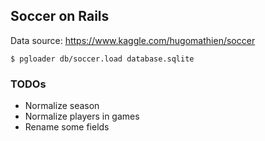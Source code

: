## Soccer on Rails
Data source: https://www.kaggle.com/hugomathien/soccer
```
$ pgloader db/soccer.load database.sqlite 
```

### TODOs
* Normalize season
* Normalize players in games
* Rename some fields
